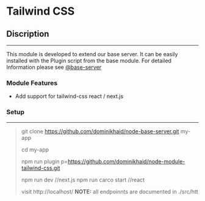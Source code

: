 # Tailwind CSS

## Discription

---

This module is developed to extend our base server. It can be easily installed with the Plugin script from the base module. For detailed Information please see [@base-server](https://github.com/dominikhaid/node-base-server.git)

### Module Features

- Add support for tailwind-css react / next.js




### Setup

---

> git clone https://github.com/dominikhaid/node-base-server.git my-app
> 
> cd my-app
> 
> npm run plugin p=https://github.com/dominikhaid/node-module-tailwind-css.git
> 
> 
> npm run dev //next.js
> npm run carco start //react
> 
> visit http://localhost/
**NOTE:**  all endpoinnts are documented in ./src/htt

